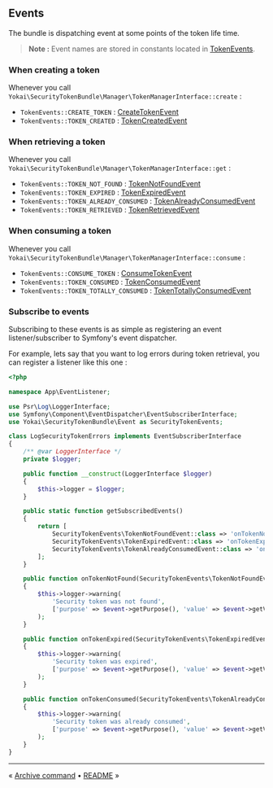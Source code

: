 Events
------

The bundle is dispatching event at some points of the token life time.

> **Note :** Event names are stored in constants located in [TokenEvents](../../TokenEvents.php).


### When creating a token

Whenever you call `Yokai\SecurityTokenBundle\Manager\TokenManagerInterface::create` :

- `TokenEvents::CREATE_TOKEN` : [CreateTokenEvent](../../Event/CreateTokenEvent.php)
- `TokenEvents::TOKEN_CREATED` : [TokenCreatedEvent](../../Event/TokenCreatedEvent.php)


### When retrieving a token

Whenever you call `Yokai\SecurityTokenBundle\Manager\TokenManagerInterface::get` :

- `TokenEvents::TOKEN_NOT_FOUND` : [TokenNotFoundEvent](../../Event/TokenNotFoundEvent.php)
- `TokenEvents::TOKEN_EXPIRED` : [TokenExpiredEvent](../../Event/TokenExpiredEvent.php)
- `TokenEvents::TOKEN_ALREADY_CONSUMED` : [TokenAlreadyConsumedEvent](../../Event/TokenAlreadyConsumedEvent.php)
- `TokenEvents::TOKEN_RETRIEVED` : [TokenRetrievedEvent](../../Event/TokenRetrievedEvent.php)


### When consuming a token

Whenever you call `Yokai\SecurityTokenBundle\Manager\TokenManagerInterface::consume` :

- `TokenEvents::CONSUME_TOKEN` : [ConsumeTokenEvent](../../Event/ConsumeTokenEvent.php)
- `TokenEvents::TOKEN_CONSUMED` : [TokenConsumedEvent](../../Event/TokenConsumedEvent.php)
- `TokenEvents::TOKEN_TOTALLY_CONSUMED` : [TokenTotallyConsumedEvent](../../Event/TokenTotallyConsumedEvent.php)


### Subscribe to events

Subscribing to these events is as simple as registering an event listener/subscriber to Symfony's event dispatcher.

For example, lets say that you want to log errors during token retrieval, you can register a listener like this one :

```php
<?php

namespace App\EventListener;

use Psr\Log\LoggerInterface;
use Symfony\Component\EventDispatcher\EventSubscriberInterface;
use Yokai\SecurityTokenBundle\Event as SecurityTokenEvents;

class LogSecurityTokenErrors implements EventSubscriberInterface
{
    /** @var LoggerInterface */
    private $logger;

    public function __construct(LoggerInterface $logger)
    {
        $this->logger = $logger;
    }

    public static function getSubscribedEvents()
    {
        return [
            SecurityTokenEvents\TokenNotFoundEvent::class => 'onTokenNotFound',
            SecurityTokenEvents\TokenExpiredEvent::class => 'onTokenExpired',
            SecurityTokenEvents\TokenAlreadyConsumedEvent::class => 'onTokenConsumed',
        ];
    }

    public function onTokenNotFound(SecurityTokenEvents\TokenNotFoundEvent $event): void
    {
        $this->logger->warning(
            'Security token was not found',
            ['purpose' => $event->getPurpose(), 'value' => $event->getValue()]
        );
    }

    public function onTokenExpired(SecurityTokenEvents\TokenExpiredEvent $event): void
    {
        $this->logger->warning(
            'Security token was expired',
            ['purpose' => $event->getPurpose(), 'value' => $event->getValue()]
        );
    }

    public function onTokenConsumed(SecurityTokenEvents\TokenAlreadyConsumedEvent $event): void
    {
        $this->logger->warning(
            'Security token was already consumed',
            ['purpose' => $event->getPurpose(), 'value' => $event->getValue()]
        );
    }
}
```


---

« [Archive command](4-archive-command.md) • [README](../../README.md) »
